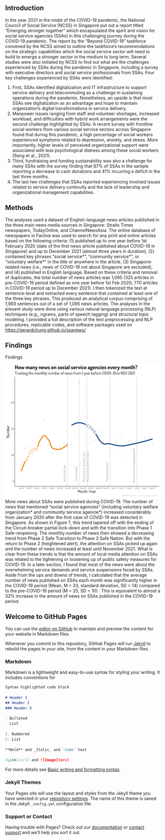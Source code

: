 ## Introduction
In the year 2021 in the midst of the COVID-19 pandemic, the National Council of Social Service (NCSS) in Singapore put out a report titled “Emerging stronger together” which encapsulated the spirit and vision for social service agencies (SSAs) in this challenging journey during the COVID-19 pandemic. The report by the “Beyond COVID-19” taskforce convened by the NCSS aimed to outline the taskforce’s recommendations on the strategic capabilities which the social service sector will need to build to emerge a stronger sector in the medium to long term. Several studies were also initiated by NCSS to find out what are the challenges experienced by SSAs during the pandemic in Singapore, including a survey with executive directors and social service professionals from SSAs. Four key challenges experienced by SSAs were identified: 
1. First, SSAs identified digitalization and IT infrastructure to support service delivery and telecommuting as a challenge in sustaining operations during the pandemic. Nonetheless, an upside is that most SSAs see digitalization as an advantage and hope to maintain organization’s digital transformations in service delivery. 
2. Manpower issues ranging from staff and volunteer shortages, increased workload, and difficulties with hybrid work arrangements were the second challenge highlighted by SSAs. A recent survey with frontline social workers from various social service sectors across Singapore found that during this pandemic, a high percentage of social workers experienced symptoms related to depression, anxiety, and stress. More importantly, higher levels of perceived organizational support were associated with less psychological distress among these social workers (Seng et al., 2021). 
3. Third, fundraising and funding sustainability was also a challenge for many SSAs with the survey finding that 67% of SSAs in the sample reporting a decrease in cash donations and 41% incurring a deficit in the last three months. 
4. The last two challenges that SSAs reported experiencing involved issues related to service delivery continuity and the lack of leadership and organizational management capabilities. 


## Methods
The analyses used a dataset of English-language news articles published in the three main news media sources in Singapore: Straits Times newspapers, TodayOnline, and ChannelNewsAsia. The online database of newspapers in Factiva was used to search for any print and online articles based on the following criteria: (1) published up to one year before 1st February 2020 (date of the first news article published about COVID-19 in Singapore) and up to December 2021 (almost three years in duration), (2) contained key phrases “social service*”, “community service*”, or “voluntary welfare*” in the title or anywhere in the article, (3) Singapore-related news (i.e., news of COVID-19 not about Singapore are excluded), and (4) published in English language. Based on these criteria and removal of duplicates, the total number of news articles was 1,095 (325 articles in pre-COVID-19 period defined as one year before 1st Feb 2020; 770 articles in COVID-19 period up to December 2021). I then tokenized the text at sentence-level and extracted every sentence that contained at least one of the three key phrases. This produced an analytical corpus comprising of 1,993 sentences out of a set of 1,095 news articles. 
	The analyses in the present study were done using various natural language processing (NLP) techniques (e.g., ngrams, parts of speech tagging) and structural topic modeling. I provided a full description of the text preprocessing and NLP procedures, replicable codes, and software packages used on https://gerardchung.github.io/ssanews/ 


## Findings
Findings

![Figure 1](docs/assets/num_articles.png) 
More news about SSAs were published during COVID-19. The number of news that mentioned “social service agencies” (including voluntary welfare organization* and community service agencie*) increased considerably from January 2020 after the first case of COVID-19 was detected in Singapore. As shown in Figure ?, this trend tapered off with the ending of the Circuit-breaker partial lock-down and with the transition into Phase 1 Safe-reopening. The monthly number of news then showed a decreasing trend from Phase 2 Safe Transition to Phase 3 Safe Nation. But with the return to Phase 2 (heightened alert), the attention on SSAs picked up again and the number of news increased at least until November 2021. What is clear from these trends is that the amount of local media attention on SSAs was related to the tightening or loosening up of public safety measures for COVID-19. In a later section, I found that most of the news were about the overwhelming service demands and service suspensions faced by SSAs. Aside from the ups and downs of trends, I calculated that the average number of news published on SSAs each month was significantly higher in the COVID-19 period (Mean, M = 33, standard deviation, SD = 14) compared to the pre-COVID-19 period (M = 25, SD = 10) . This is equivalent to almost a 32% increase in the amount of news on SSAs published in the COVID-19 period. 



## Welcome to GitHub Pages

You can use the [editor on GitHub](https://github.com/gerardchung/ssanews/edit/main/README.md) to maintain and preview the content for your website in Markdown files.

Whenever you commit to this repository, GitHub Pages will run [Jekyll](https://jekyllrb.com/) to rebuild the pages in your site, from the content in your Markdown files.

### Markdown

Markdown is a lightweight and easy-to-use syntax for styling your writing. It includes conventions for

```markdown
Syntax highlighted code block

# Header 1
## Header 2
### Header 3

- Bulleted
- List

1. Numbered
2. List

**Bold** and _Italic_ and `Code` text

[Link](url) and ![Image](src)
```

For more details see [Basic writing and formatting syntax](https://docs.github.com/en/github/writing-on-github/getting-started-with-writing-and-formatting-on-github/basic-writing-and-formatting-syntax).

### Jekyll Themes

Your Pages site will use the layout and styles from the Jekyll theme you have selected in your [repository settings](https://github.com/gerardchung/ssanews/settings/pages). The name of this theme is saved in the Jekyll `_config.yml` configuration file.

### Support or Contact

Having trouble with Pages? Check out our [documentation](https://docs.github.com/categories/github-pages-basics/) or [contact support](https://support.github.com/contact) and we’ll help you sort it out.
